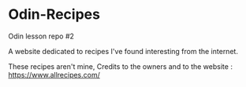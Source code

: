 # Odin-Recipes
Odin lesson repo #2

A website dedicated to recipes I've found interesting from the internet.

These recipes aren't mine, Credits to the owners and to the website : https://www.allrecipes.com/ 
